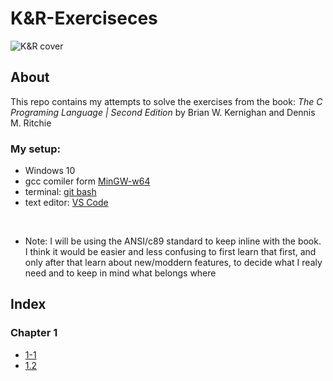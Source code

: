 # K&R-Exerciseces

![K&R cover](https://upload.wikimedia.org/wikipedia/commons/thumb/3/35/The_C_Programming_Language_logo.svg/564px-The_C_Programming_Language_logo.svg.png)

## About

This repo contains my attempts to solve the exercises from the book: *The C Programing Language \| Second Edition* by Brian W. Kernighan and Dennis M. Ritchie

### My setup:

 - Windows 10
 - gcc comiler form [MinGW-w64](https://sourceforge.net/projects/mingw-w64/)
 - terminal: [git bash](https://git-scm.com) 
 - text editor: [VS Code](https://code.visualstudio.com)

 <br>

 - Note: I will be using the ANSI/c89 standard to keep inline with the book. I think it would be easier and less confusing to first learn that first, and only after that learn about new/moddern features, to decide what I realy need and to keep in mind what belongs where

## Index

### Chapter 1

 - [1-1](1/1-1)
 - [1.2](404)

 <br>
